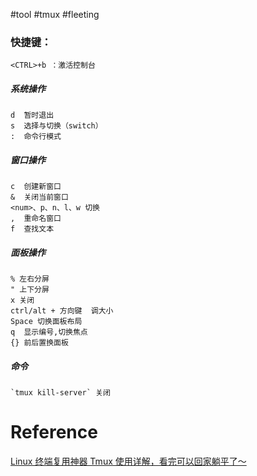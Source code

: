 #tool #tmux #fleeting 

### 快捷键：
	<CTRL>+b ：激活控制台
##### 系统操作
	d  暂时退出
	s  选择与切换（switch）
	:  命令行模式
##### 窗口操作
	c  创建新窗口
	&  关闭当前窗口
	<num>、p、n、l、w 切换
	,  重命名窗口
	f  查找文本
##### 面板操作
	% 左右分屏
	" 上下分屏
	x 关闭
	ctrl/alt + 方向键  调大小
	Space 切换面板布局
	q  显示编号,切换焦点
	{} 前后置换面板
	
##### 命令
	`tmux kill-server` 关闭
# Reference
[Linux 终端复用神器 Tmux 使用详解，看完可以回家躺平了～](https://www.51cto.com/article/664989.html)

